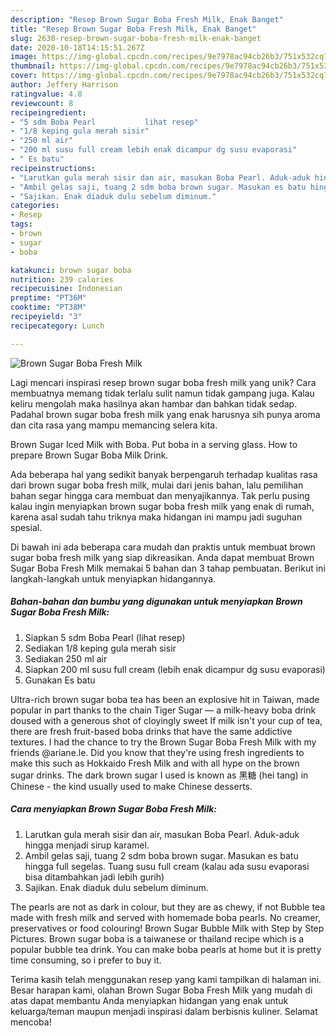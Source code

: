 ```yaml
---
description: "Resep Brown Sugar Boba Fresh Milk, Enak Banget"
title: "Resep Brown Sugar Boba Fresh Milk, Enak Banget"
slug: 2630-resep-brown-sugar-boba-fresh-milk-enak-banget
date: 2020-10-18T14:15:51.267Z
image: https://img-global.cpcdn.com/recipes/9e7978ac94cb26b3/751x532cq70/brown-sugar-boba-fresh-milk-foto-resep-utama.jpg
thumbnail: https://img-global.cpcdn.com/recipes/9e7978ac94cb26b3/751x532cq70/brown-sugar-boba-fresh-milk-foto-resep-utama.jpg
cover: https://img-global.cpcdn.com/recipes/9e7978ac94cb26b3/751x532cq70/brown-sugar-boba-fresh-milk-foto-resep-utama.jpg
author: Jeffery Harrison
ratingvalue: 4.8
reviewcount: 8
recipeingredient:
- "5 sdm Boba Pearl           lihat resep"
- "1/8 keping gula merah sisir"
- "250 ml air"
- "200 ml susu full cream lebih enak dicampur dg susu evaporasi"
- " Es batu"
recipeinstructions:
- "Larutkan gula merah sisir dan air, masukan Boba Pearl. Aduk-aduk hingga menjadi sirup karamel."
- "Ambil gelas saji, tuang 2 sdm boba brown sugar. Masukan es batu hingga full segelas. Tuang susu full cream (kalau ada susu evaporasi bisa ditambahkan jadi lebih gurih)"
- "Sajikan. Enak diaduk dulu sebelum diminum."
categories:
- Resep
tags:
- brown
- sugar
- boba

katakunci: brown sugar boba 
nutrition: 239 calories
recipecuisine: Indonesian
preptime: "PT36M"
cooktime: "PT38M"
recipeyield: "3"
recipecategory: Lunch

---
```



![Brown Sugar Boba Fresh Milk](https://img-global.cpcdn.com/recipes/9e7978ac94cb26b3/751x532cq70/brown-sugar-boba-fresh-milk-foto-resep-utama.jpg)

Lagi mencari inspirasi resep brown sugar boba fresh milk yang unik? Cara membuatnya memang tidak terlalu sulit namun tidak gampang juga. Kalau keliru mengolah maka hasilnya akan hambar dan bahkan tidak sedap. Padahal brown sugar boba fresh milk yang enak harusnya sih punya aroma dan cita rasa yang mampu memancing selera kita.

Brown Sugar Iced Milk with Boba. Put boba in a serving glass. How to prepare Brown Sugar Boba Milk Drink.

Ada beberapa hal yang sedikit banyak berpengaruh terhadap kualitas rasa dari brown sugar boba fresh milk, mulai dari jenis bahan, lalu pemilihan bahan segar hingga cara membuat dan menyajikannya. Tak perlu pusing kalau ingin menyiapkan brown sugar boba fresh milk yang enak di rumah, karena asal sudah tahu triknya maka hidangan ini mampu jadi suguhan spesial.


Di bawah ini ada beberapa cara mudah dan praktis untuk membuat brown sugar boba fresh milk yang siap dikreasikan. Anda dapat membuat Brown Sugar Boba Fresh Milk memakai 5 bahan dan 3 tahap pembuatan. Berikut ini langkah-langkah untuk menyiapkan hidangannya.

<!--inarticleads1-->

##### Bahan-bahan dan bumbu yang digunakan untuk menyiapkan Brown Sugar Boba Fresh Milk:

1. Siapkan 5 sdm Boba Pearl           (lihat resep)
1. Sediakan 1/8 keping gula merah sisir
1. Sediakan 250 ml air
1. Siapkan 200 ml susu full cream (lebih enak dicampur dg susu evaporasi)
1. Gunakan  Es batu


Ultra-rich brown sugar boba tea has been an explosive hit in Taiwan, made popular in part thanks to the chain Tiger Sugar — a milk-heavy boba drink doused with a generous shot of cloyingly sweet If milk isn&#39;t your cup of tea, there are fresh fruit-based boba drinks that have the same addictive textures. I had the chance to try the Brown Sugar Boba Fresh Milk with my friends @ariane.le. Did you know that they&#39;re using fresh ingredients to make this such as Hokkaido Fresh Milk and with all hype on the brown sugar drinks. The dark brown sugar I used is known as 黑糖 (hei tang) in Chinese - the kind usually used to make Chinese desserts. 

<!--inarticleads2-->

##### Cara menyiapkan Brown Sugar Boba Fresh Milk:

1. Larutkan gula merah sisir dan air, masukan Boba Pearl. Aduk-aduk hingga menjadi sirup karamel.
1. Ambil gelas saji, tuang 2 sdm boba brown sugar. Masukan es batu hingga full segelas. Tuang susu full cream (kalau ada susu evaporasi bisa ditambahkan jadi lebih gurih)
1. Sajikan. Enak diaduk dulu sebelum diminum.


The pearls are not as dark in colour, but they are as chewy, if not Bubble tea made with fresh milk and served with homemade boba pearls. No creamer, preservatives or food colouring! Brown Sugar Bubble Milk with Step by Step Pictures. Brown sugar boba is a taiwanese or thailand recipe which is a popular bubble tea drink. You can make boba pearls at home but it is pretty time consuming, so i prefer to buy it. 

Terima kasih telah menggunakan resep yang kami tampilkan di halaman ini. Besar harapan kami, olahan Brown Sugar Boba Fresh Milk yang mudah di atas dapat membantu Anda menyiapkan hidangan yang enak untuk keluarga/teman maupun menjadi inspirasi dalam berbisnis kuliner. Selamat mencoba!
